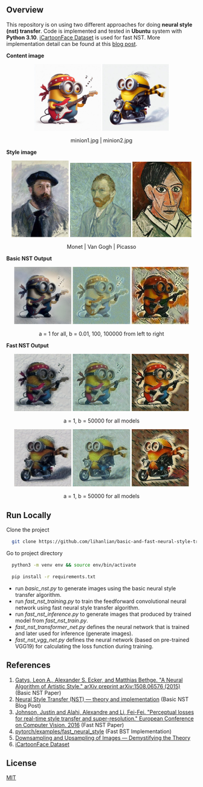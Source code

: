 
## Overview

This repository is on using two different approaches for doing **neural style (nst) transfer**. Code is implemented and tested in **Ubuntu** system with **Python 3.10**. [iCartoonFace Dataset](https://github.com/luxiangju-PersonAI/iCartoonFace) is used for fast NST. More implementation detail can be found at this [blog post](https://lihanlian.github.io/posts/blog4). 

**Content image**

<p align="center">
  <img alt="Image 1" src="/figs/input_content/minion1.jpg" width="35%" />
  <img alt="Image 2" src="/figs/input_content/minion2.jpg" width="35%" />
</p>
<p align="center">minion1.jpg | minion2.jpg</p>

**Style image**
<p align="center">
  <img alt="Image 1" src="figs/input_style/monet.jpg" width="30%" />
  <img alt="Image 2" src="/figs/input_style/van_gogh.jpg" width="32%" />
  <img alt="Image 3" src="/figs/input_style/picasso.jpg" width="31%" />
</p>
<p align="center">Monet | Van Gogh | Picasso</p>

**Basic NST Output**

<p align="center">
  <img alt="Image 1" src="figs/output_basic_nst/monet/minion1_a1b0.1_25000.jpg" width="30%" />
  <img alt="Image 2" src="figs/output_basic_nst/van_gogh/minion1_a1b100_25000.jpg" width="30%" />
  <img alt="Image 3" src="figs/output_basic_nst/picasso/minion1_a1b100000_25000.jpg" width="30%" />
</p>
<p align="center">a = 1 for all, b = 0.01, 100, 100000 from left to right</p>

**Fast NST Output**

<p align="center">
  <img alt="Image 1" src="figs/output_fast_nst/minion1_monet_a1b50000_e1.jpg" width="30%" />
  <img alt="Image 2" src="figs/output_fast_nst/minion1_van_gogh_a1b50000_e1.jpg" width="30%" />
  <img alt="Image 3" src="figs/output_fast_nst/minion1_picasso_a1b50000_e1.jpg
  " width="30%" />
</p>
<p align="center">a = 1, b = 50000 for all models</p>

<p align="center">
  <img alt="Image 1" src="figs/output_fast_nst/minion2_monet_a1b50000_e1.jpg" width="30%" />
  <img alt="Image 2" src="figs/output_fast_nst/minion2_van_gogh_a1b50000_e1.jpg" width="30%" />
  <img alt="Image 3" src="figs/output_fast_nst/minion2_picasso_a1b50000_e1.jpg" width="30%" />
</p>
<p align="center">a = 1, b = 50000 for all models</p>

## Run Locally

Clone the project

```bash
  git clone https://github.com/lihanlian/basic-and-fast-neural-style-transfer
```

Go to project directory

```bash
  python3 -m venv env && source env/bin/activate 
```
```bash
  pip install -r requirements.txt
```

 - run _basic_nst.py_ to generate images using the basic neural style transfer algorithm.
 - run _fast_nst_training.py_ to train the feedforward convolutional neural network using fast neural style transfer algorithm.
 - run _fast_nst_inference.py_ to generate images that produced by trained model from _fast_nst_train.py_.
 - _fast_nst_transformer_net.py_ defines the neural network that is trained and later used for inference (generate images).
 - _fast_nst_vgg_net.py_ defines the neural network (based on pre-trained VGG19) for calculating the loss function during training.

## References
 1. [Gatys, Leon A., Alexander S. Ecker, and Matthias Bethge. "A Neural Algorithm of Artistic Style." arXiv preprint arXiv:1508.06576 (2015)](https://arxiv.org/abs/1508.06576) (Basic NST Paper)
 2. [Neural Style Transfer (NST) — theory and implementation](https://medium.com/@ferlatti.aldo/neural-style-transfer-nst-theory-and-implementation-c26728cf969d) (Basic NST Blog Post)
 3. [Johnson, Justin and Alahi, Alexandre and Li, Fei-Fei. "Perceptual losses for real-time style transfer and super-resolution." European Conference on Computer Vision. 2016](https://arxiv.org/abs/1603.08155) (Fast NST Paper)
 4. [pytorch/examples/fast_neural_style](https://github.com/pytorch/examples/tree/main/fast_neural_style) (Fast BST Implementation)
 5. [Downsampling and Upsampling of Images — Demystifying the Theory](https://medium.com/analytics-vidhya/downsampling-and-upsampling-of-images-demystifying-the-theory-4ca7e21db24a)
 6. [iCartoonFace Dataset](https://github.com/luxiangju-PersonAI/iCartoonFace)


## License

[MIT](https://github.com/lihanlian/basic-and-fast-neural-style-transfer/blob/main/LICENSE)